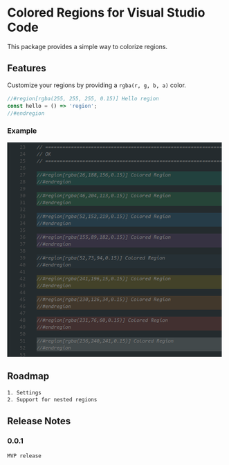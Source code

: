 # Colored Regions for Visual Studio Code

This package provides a simple way to colorize regions.

## Features

Customize your regions by providing a `rgba(r, g, b, a)` color.

```javascript
//#region[rgba(255, 255, 255, 0.15)] Hello region
const hello = () => 'region';
//#endregion
```

### Example

![regions example](images/regions.png)

## Roadmap

    1. Settings
    2. Support for nested regions

## Release Notes

### 0.0.1

    MVP release
